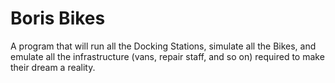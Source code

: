 # Boris Bikes

A program that will run all the Docking Stations, simulate all the Bikes, and emulate all the infrastructure (vans, repair staff, and so on) required to make their dream a reality.